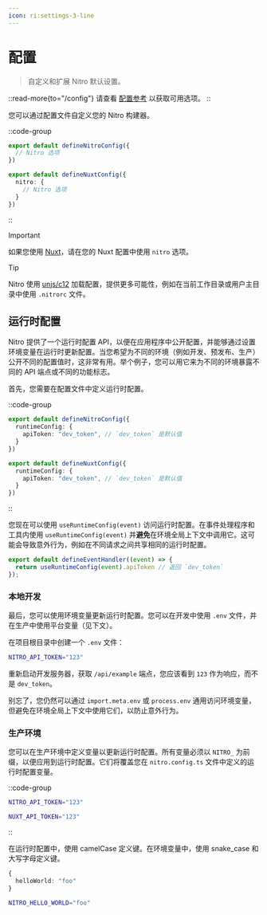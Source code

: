 ```yaml
---
icon: ri:settings-3-line
---
```


# 配置

> 自定义和扩展 Nitro 默认设置。

::read-more{to="/config"}
请查看 [配置参考](/config) 以获取可用选项。
::

您可以通过配置文件自定义您的 Nitro 构建器。

::code-group
```ts [nitro.config.ts]
export default defineNitroConfig({
  // Nitro 选项
})
```

```ts [nuxt.config.ts]
export default defineNuxtConfig({
  nitro: {
    // Nitro 选项
  }
})
```
::

> [!IMPORTANT]
> 如果您使用 [Nuxt](https://nuxt.zhcndoc.com)，请在您的 Nuxt 配置中使用 `nitro` 选项。

> [!TIP]
> Nitro 使用 [unjs/c12](https://github.com/unjs/c12) 加载配置，提供更多可能性，例如在当前工作目录或用户主目录中使用 `.nitrorc` 文件。

## 运行时配置

Nitro 提供了一个运行时配置 API，以便在应用程序中公开配置，并能够通过设置环境变量在运行时更新配置。当您希望为不同的环境（例如开发、预发布、生产）公开不同的配置值时，这非常有用。举个例子，您可以用它来为不同的环境暴露不同的 API 端点或不同的功能标志。

首先，您需要在配置文件中定义运行时配置。

::code-group
```ts [nitro.config.ts]
export default defineNitroConfig({
  runtimeConfig: {
    apiToken: "dev_token", // `dev_token` 是默认值
  }
})
```

```ts [nuxt.config.ts]
export default defineNuxtConfig({
  runtimeConfig: {
    apiToken: "dev_token", // `dev_token` 是默认值
  }
})
```
::

您现在可以使用 `useRuntimeConfig(event)` 访问运行时配置。在事件处理程序和工具内使用 `useRuntimeConfig(event)` 并**避免**在环境全局上下文中调用它。这可能会导致意外行为，例如在不同请求之间共享相同的运行时配置。

```ts [server/api/example.get.ts]
export default defineEventHandler((event) => {
  return useRuntimeConfig(event).apiToken // 返回 `dev_token`
});
```

### 本地开发

最后，您可以使用环境变量更新运行时配置。您可以在开发中使用 `.env` 文件，并在生产中使用平台变量（见下文）。

在项目根目录中创建一个 `.env` 文件：

```bash [.env]
NITRO_API_TOKEN="123"
```

重新启动开发服务器，获取 `/api/example` 端点，您应该看到 `123` 作为响应，而不是 `dev_token`。

别忘了，您仍然可以通过 `import.meta.env` 或 `process.env` 通用访问环境变量，但避免在环境全局上下文中使用它们，以防止意外行为。

### 生产环境

您可以在生产环境中定义变量以更新运行时配置。所有变量必须以 `NITRO_` 为前缀，以便应用到运行时配置。它们将覆盖您在 `nitro.config.ts` 文件中定义的运行时配置变量。

::code-group
```bash [.env (nitro)]
NITRO_API_TOKEN="123"
```

```bash [.env (nuxt)]
NUXT_API_TOKEN="123"
```
::

在运行时配置中，使用 camelCase 定义键。在环境变量中，使用 snake_case 和大写字母定义键。

```ts
{
  helloWorld: "foo"
}
```

```bash
NITRO_HELLO_WORLD="foo"
```
